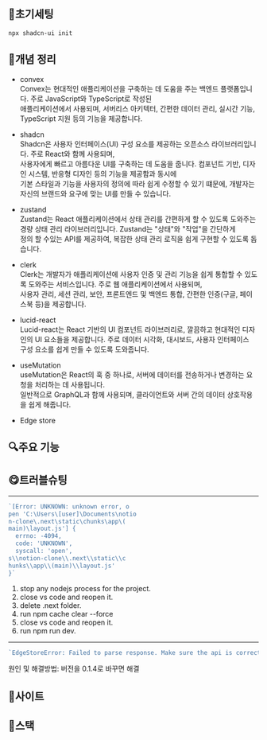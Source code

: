 ## 🔧초기세팅   
`npx shadcn-ui init`

## 🧾개념 정리   
- convex   
Convex는 현대적인 애플리케이션을 구축하는 데 도움을 주는 백엔드 플랫폼입니다. 주로 JavaScript와 TypeScript로 작성된   
애플리케이션에서 사용되며, 서버리스 아키텍터, 간편한 데이터 관리, 실시간 기능, TypeScript 지원 등의 기능을 제공합니다.   

- shadcn   
Shadcn은 사용자 인터페이스(UI) 구성 요소를 제공하는 오픈소스 라이브러리입니다. 주로 React와 함께 사용되며,   
사용자에게 빠르고 아름다운 UI를 구축하는 데 도움을 줍니다. 컴포넌트 기반, 디자인 시스템, 반응형 디자인 등의 기능을 제공함과 동시에   
기본 스타일과 기능을 사용자의 정의에 따라 쉽게 수정할 수 있기 떄문에, 개발자는 자신의 브랜드와 요구에 맞는 UI를 만들 수 있습니다.   

- zustand   
Zustand는 React 애플리케이션에서 상태 관리를 간편하게 할 수 있도록 도와주는 경량 상태 관리 라이브러리입니다. Zustand는 "상태"와 "작업"을 간단하게   
정의 할 수있는 API를 제공하여, 복잡한 상태 관리 로직을 쉽게 구현할 수 있도록 돕습니다.   

- clerk   
Clerk는 개발자가 애플리케이션에 사용자 인증 및 관리 기능을 쉽게 통합할 수 있도록 도와주는 서비스입니다. 주로 웹 애플리케이션에서 사용되며,   
사용자 관리, 세션 관리, 보안, 프론트엔드 및 백엔드 통합, 간편한 인증(구글, 페이스북 등)을 제공합니다.   

- lucid-react   
Lucid-react는 React 기반의 UI 컴포넌트 라이브러리로, 깔끔하고 현대적인 디자인의 UI 요소들을 제공합니다. 주로 데이터 시각화, 대시보드, 사용자 인터페이스   
구성 요소를 쉽게 만들 수 있도록 도와줍니다.   

- useMutation   
useMutation은 React의 훅 중 하나로, 서버에 데이터를 전송하거나 변경하는 요청을 처리하는 데 사용됩니다.   
일반적으로 GraphQL과 함께 사용되며, 클라이언트와 서버 간의 데이터 상호작용을 쉽게 해줍니다.  

- Edge store


## 🔍주요 기능   

## 😋트러블슈팅   
------

```js
`[Error: UNKNOWN: unknown error, o
pen 'C:\Users\[user]\Documents\notio
n-clone\.next\static\chunks\app\(
main)\layout.js'] {
  errno: -4094,
  code: 'UNKNOWN',
  syscall: 'open',
s\\notion-clone\\.next\\static\\c
hunks\\app\\(main)\\layout.js'   
}`
```
1. stop any nodejs process for the project.
2. close vs code and reopen it.
3. delete .next folder.
4. run npm cache clear --force
5. close vs code and reopen it.
6. run npm run dev.

------   

```js
`EdgeStoreError: Failed to parse response. Make sure the api is correctly configured at http://localhost:3000/api/edgestore/init`
```

원인 및 해결방법: 버전을 0.1.4로 바꾸면 해결

## 📎사이트   

## 📘스택   
